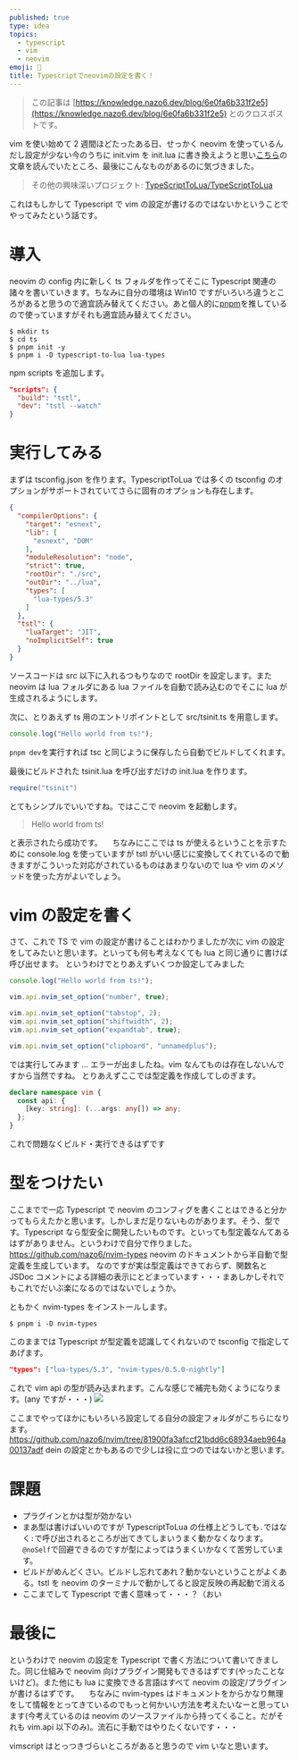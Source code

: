 ```yaml
---
published: true
type: idea
topics:
  - typescript
  - vim
  - neovim
emoji: 📙
title: Typescriptでneovimの設定を書く！
---
```


> この記事は [https://knowledge.nazo6.dev/blog/6e0fa6b331f2e5](https://knowledge.nazo6.dev/blog/6e0fa6b331f2e5) とのクロスポストです。



vim を使い始めて 2 週間ほどたったある日、せっかく neovim を使っているんだし設定が少ない今のうちに init.vim を init.lua に書き換えようと思い[こちら](https://github.com/willelz/nvim-lua-guide-ja/blob/master/README.ja.md)の文章を読んでいたところ、最後にこんなものがあるのに気づきました。

> その他の興味深いプロジェクト:
> [TypeScriptToLua/TypeScriptToLua](https://github.com/TypeScriptToLua/TypeScriptToLua)

これはもしかして Typescript で vim の設定が書けるのではないかということでやってみたという話です。




# 導入

neovim の config 内に新しく ts フォルダを作ってそこに Typescript 関連の諸々を書いていきます。ちなみに自分の環境は Win10 ですがいろいろ違うところがあると思うので適宜読み替えてください。あと個人的に[pnpm](https://pnpm.js.org)を推しているので使っていますがそれも適宜読み替えてください。

```
$ mkdir ts
$ cd ts
$ pnpm init -y
$ pnpm i -D typescript-to-lua lua-types
```

npm scripts を追加します。

```json
"scripts": {
  "build": "tstl",
  "dev": "tstl --watch"
}
```

# 実行してみる

まずは tsconfig.json を作ります。TypescriptToLua では多くの tsconfig のオプションがサポートされていてさらに固有のオプションも存在します。

```json:ts/tsconfig.json
{
  "compilerOptions": {
    "target": "esnext",
    "lib": [
      "esnext", "DOM"
    ],
    "moduleResolution": "node",
    "strict": true,
    "rootDir": "./src",
    "outDir": "../lua",
    "types": [
      "lua-types/5.3"
    ]
  },
  "tstl": {
    "luaTarget": "JIT",
    "noImplicitSelf": true
  }
}
```

ソースコードは src 以下に入れるつもりなので rootDir を設定します。また neovim は lua フォルダにある lua ファイルを自動で読み込むのでそこに lua が生成されるようにします。

次に、とりあえず ts 用のエントリポイントとして src/tsinit.ts を用意します。

```ts:ts/src/tsinit.ts
console.log("Hello world from ts!");
```

`pnpm dev`を実行すれば tsc と同じように保存したら自動でビルドしてくれます。

最後にビルドされた tsinit.lua を呼び出すだけの init.lua を作ります。

```lua:init.lua
require("tsinit")
```

とてもシンプルでいいですね。ではここで neovim を起動します。

> Hello world from ts!

と表示されたら成功です。
　ちなみにここでは ts が使えるということを示すために console.log を使っていますが tstl がいい感じに変換してくれているので動きますがこういった対応がされているものはあまりないので lua や vim のメソッドを使った方がよいでしょう。

# vim の設定を書く

さて、これで TS で vim の設定が書けることはわかりましたが次に vim の設定をしてみたいと思います。といっても何も考えなくても lua と同じ通りに書けば呼び出せます。
というわけでとりあえずいくつか設定してみました

```ts:ts/src/tsinit.ts
console.log("Hello world from ts!");

vim.api.nvim_set_option("number", true);

vim.api.nvim_set_option("tabstop", 2);
vim.api.nvim_set_option("shiftwidth", 2);
vim.api.nvim_set_option("expandtab", true);

vim.api.nvim_set_option("clipboard", "unnamedplus");
```

では実行してみます
...
エラーが出ましたね。vim なんてものは存在しないんですから当然ですね。
とりあえずここでは型定義を作成してしのぎます。

```ts:ts/@types/vim.d.ts
declare namespace vim {
  const api: {
    [key: string]: (...args: any[]) => any;
  };
}
```

これで問題なくビルド・実行できるはずです

# 型をつけたい

ここまでで一応 Typescript で neovim のコンフィグを書くことはできると分かってもらえたかと思います。しかしまだ足りないものがあります。そう、型です。Typescript なら型安全に開発したいものです。といっても型定義なんてあるはずがありません。というわけで自分で作りました。
https://github.com/nazo6/nvim-types
neovim のドキュメントから半自動で型定義を生成しています。
なのですが実は型定義はできておらず、関数名と JSDoc コメントによる詳細の表示にとどまっています・・・まあしかしそれでもこれでだいぶ楽になるのではないでしょうか。

ともかく nvim-types をインストールします。

```
$ pnpm i -D nvim-types
```

このままでは Typescript が型定義を認識してくれないので tsconfig で指定してあげます。

```json
"types": ["lua-types/5.3", "nvim-types/0.5.0-nightly"]
```

これで vim api の型が読み込まれます。こんな感じで補完も効くようになります。(any ですが・・・)
![](https://storage.googleapis.com/zenn-user-upload/06ux5lrkppt0av3359iu3r7322y1)

ここまでやってほかにもいろいろ設定してる自分の設定フォルダがこちらになります。
https://github.com/nazo6/nvim/tree/81900fa3afccf21bdd6c68934aeb964a00137adf
dein の設定とかもあるので少しは役に立つのではないかと思います。

# 課題

- プラグインとかは型が効かない
- まあ型は書けばいいのですが TypescriptToLua の仕様上どうしても`.`ではなく`:`で呼び出されるところが出てきてしまいうまく動かなくなります。`@noSelf`で回避できるのですが型によってはうまくいかなくて苦労しています。
- ビルドがめんどくさい。ビルドし忘れてあれ？動かないということがよくある。tstl を neovim のターミナルで動かしてると設定反映の再起動で消える
- ここまでして Typescript で書く意味って・・・？（おい

# 最後に

というわけで neovim の設定を Typescript で書く方法について書いてきました。同じ仕組みで neovim 向けプラグイン開発もできるはずです(やったことないけど)。また他にも lua に変換できる言語はすべて neovim の設定/プラグインが書けるはずです。
　ちなみに nvim-types はドキュメントをからかなり無理をして情報をとってきているのでもっと何かいい方法を考えたいなーと思っています(今考えているのは neovim のソースファイルから持ってくること。だがそれも vim.api 以下のみ)。流石に手動ではやりたくないです・・・

vimscript はとっつきづらいところがあると思うので vim いなと思います。
